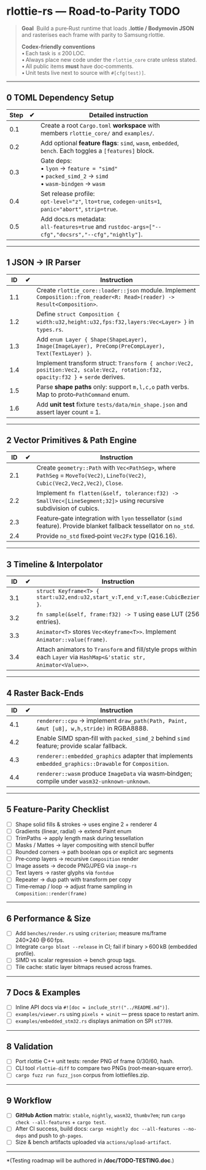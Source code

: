 # rlottie-rs — Road‑to‑Parity TODO

> **Goal**  Build a pure‑Rust runtime that loads **.lottie / Bodymovin JSON** and rasterises each frame with parity to Samsung rlottie.
>
> **Codex‑friendly conventions**  
> • Each task is ≤ 200 LOC.  
> • Always place new code under the `rlottie_core` crate unless stated.  
> • All public items **must** have doc‑comments.  
> • Unit tests live next to source with `#[cfg(test)]`.

---
## 0 TOML Dependency Setup
| Step | ✔ | Detailed instruction |
|------|---|---------------------|
|0.1| | Create a root `Cargo.toml` **workspace** with members `rlottie_core/` and `examples/`.|
|0.2| | Add optional **feature flags**: `simd`, `wasm`, `embedded`, `bench`.  Each toggles a `[features]` block.|
|0.3| | Gate deps:<br>• `lyon` → `feature = "simd"`<br>• `packed_simd_2` → `simd`<br>• `wasm-bindgen` → `wasm`|
|0.4| | Set release profile:<br>`opt-level="z"`, `lto=true`, `codegen-units=1`, `panic="abort"`, `strip=true`.|
|0.5| | Add docs.rs metadata:<br>`all-features=true` and `rustdoc-args=["--cfg","docsrs","--cfg","nightly"]`.|

---
## 1 JSON → IR Parser
| ID | ✔ | Instruction |
|----|---|-------------|
|1.1| | Create `rlottie_core::loader::json` module. Implement `Composition::from_reader<R: Read>(reader) -> Result<Composition>`.|
|1.2| | Define `struct Composition { width:u32,height:u32,fps:f32,layers:Vec<Layer> }` in `types.rs`.|
|1.3| | Add `enum Layer { Shape(ShapeLayer), Image(ImageLayer), PreComp(PreCompLayer), Text(TextLayer) }`.|
|1.4| | Implement transform struct: `Transform { anchor:Vec2, position:Vec2, scale:Vec2, rotation:f32, opacity:f32 }` + `serde` derives.|
|1.5| | Parse **shape paths** only: support `m,l,c,o` path verbs. Map to proto‑`PathCommand` enum.|
|1.6| | Add **unit test** fixture `tests/data/min_shape.json` and assert layer count = 1.|

---
## 2 Vector Primitives & Path Engine
|ID| ✔ | Instruction|
|--|---|-----------|
|2.1| | Create `geometry::Path` with `Vec<PathSeg>`, where `PathSeg` = `MoveTo(Vec2)`, `LineTo(Vec2)`, `Cubic(Vec2,Vec2,Vec2)`, `Close`.|
|2.2| | Implement `fn flatten(&self, tolerance:f32) -> SmallVec<[LineSegment;32]>` using recursive subdivision of cubics.|
|2.3| | Feature‑gate integration with `lyon` tessellator (`simd` feature). Provide blanket fallback tessellator on `no_std`.|
|2.4| | Provide `no_std` fixed‑point `Vec2Fx` type (Q16.16).|

---
## 3 Timeline & Interpolator
|ID| ✔ | Instruction|
|--|---|-----------|
|3.1| | `struct Keyframe<T> { start:u32,end:u32,start_v:T,end_v:T,ease:CubicBezier }`.|
|3.2| | `fn sample(&self, frame:f32) -> T` using ease LUT (256 entries).|
|3.3| | `Animator<T>` stores `Vec<Keyframe<T>>`. Implement `Animator::value(frame)`.|
|3.4| | Attach animators to `Transform` and fill/style props within each `Layer` via `HashMap<&'static str, Animator<Value>>`.|

---
## 4 Raster Back‑Ends
|ID| ✔ | Instruction|
|--|---|-----------|
|4.1| | `renderer::cpu` → implement `draw_path(Path, Paint, &mut [u8], w,h,stride)` in RGBA8888.|
|4.2| | Enable SIMD span‑fill with `packed_simd_2` behind `simd` feature; provide scalar fallback.|
|4.3| | `renderer::embedded_graphics` adapter that implements `embedded_graphics::Drawable` for `Composition`.|
|4.4| | `renderer::wasm` produce `ImageData` via wasm‑bindgen; compile under `wasm32-unknown-unknown`.|

---
## 5 Feature‑Parity Checklist
- [ ] Shape solid fills & strokes → uses engine 2 + renderer 4
- [ ] Gradients (linear, radial) → extend Paint enum
- [ ] TrimPaths → apply length mask during tessellation
- [ ] Masks / Mattes → layer compositing with stencil buffer
- [ ] Rounded corners → path boolean ops or explicit arc segments
- [ ] Pre‑comp layers → recursive `Composition` render
- [ ] Image assets → decode PNG/JPEG via `image-rs`
- [ ] Text layers → raster glyphs via `fontdue`
- [ ] Repeater → dup path with transform per copy
- [ ] Time‑remap / loop → adjust frame sampling in `Composition::render(frame)`

---
## 6 Performance & Size
- [ ] Add `benches/render.rs` using `criterion`; measure ms/frame 240×240 @ 60 fps.
- [ ] Integrate `cargo bloat --release` in CI; fail if binary > 600 kB (embedded profile).
- [ ] SIMD vs scalar regression → bench group tags.
- [ ] Tile cache: static layer bitmaps reused across frames.

---
## 7 Docs & Examples
- [ ] Inline API docs via `#![doc = include_str!("../README.md")]`.
- [ ] `examples/viewer.rs` using `pixels + winit` — press space to restart anim.
- [ ] `examples/embedded_stm32.rs` displays animation on SPI `st7789`.

---
## 8 Validation
- [ ] Port rlottie C++ unit tests: render PNG of frame 0/30/60, hash.
- [ ] CLI tool `rlottie-diff` to compare two PNGs (root‑mean‑square error).
- [ ] `cargo fuzz run fuzz_json` corpus from lottiefiles.zip.

---
## 9 Workflow
- [ ] **GitHub Action** matrix: `stable`, `nightly`, `wasm32`, `thumbv7em`; run `cargo check --all-features` + `cargo test`.
- [ ] After CI success, build docs: `cargo +nightly doc --all-features --no-deps` and push to `gh-pages`.
- [ ] Size & bench artifacts uploaded via `actions/upload-artifact`.

---
*(Testing roadmap will be authored in **/doc/TODO-TESTING.doc**.)

